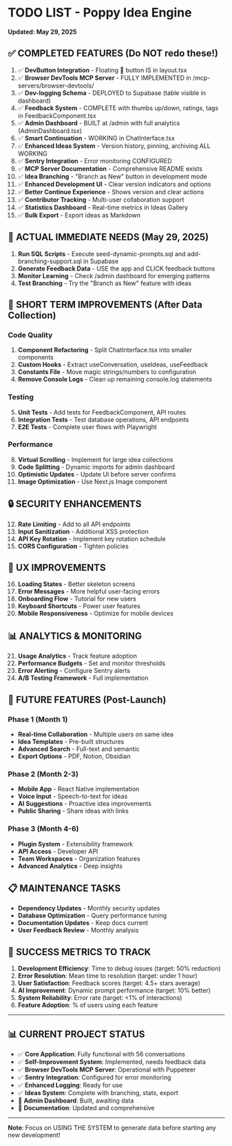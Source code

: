# TODO LIST - Poppy Idea Engine
**Updated: May 29, 2025**

## ✅ COMPLETED FEATURES (Do NOT redo these!)
1. ✅ **DevButton Integration** - Floating 🐛 button IS in layout.tsx
2. ✅ **Browser DevTools MCP Server** - FULLY IMPLEMENTED in /mcp-servers/browser-devtools/
3. ✅ **Dev-logging Schema** - DEPLOYED to Supabase (table visible in dashboard)
4. ✅ **Feedback System** - COMPLETE with thumbs up/down, ratings, tags in FeedbackComponent.tsx
5. ✅ **Admin Dashboard** - BUILT at /admin with full analytics (AdminDashboard.tsx)
6. ✅ **Smart Continuation** - WORKING in ChatInterface.tsx
7. ✅ **Enhanced Ideas System** - Version history, pinning, archiving ALL WORKING
8. ✅ **Sentry Integration** - Error monitoring CONFIGURED
9. ✅ **MCP Server Documentation** - Comprehensive README exists
10. ✅ **Idea Branching** - "Branch as New" button in development mode
11. ✅ **Enhanced Development UI** - Clear version indicators and options
12. ✅ **Better Continue Experience** - Shows version and clear actions
13. ✅ **Contributor Tracking** - Multi-user collaboration support
14. ✅ **Statistics Dashboard** - Real-time metrics in Ideas Gallery
15. ✅ **Bulk Export** - Export ideas as Markdown

## 🚨 ACTUAL IMMEDIATE NEEDS (May 29, 2025)
1. **Run SQL Scripts** - Execute seed-dynamic-prompts.sql and add-branching-support.sql in Supabase
2. **Generate Feedback Data** - USE the app and CLICK feedback buttons
3. **Monitor Learning** - Check /admin dashboard for emerging patterns
4. **Test Branching** - Try the "Branch as New" feature with ideas

## 🔄 SHORT TERM IMPROVEMENTS (After Data Collection)

### Code Quality
1. **Component Refactoring** - Split ChatInterface.tsx into smaller components
2. **Custom Hooks** - Extract useConversation, useIdeas, useFeedback
3. **Constants File** - Move magic strings/numbers to configuration
4. **Remove Console Logs** - Clean up remaining console.log statements

### Testing
5. **Unit Tests** - Add tests for FeedbackComponent, API routes
6. **Integration Tests** - Test database operations, API endpoints
7. **E2E Tests** - Complete user flows with Playwright

### Performance
8. **Virtual Scrolling** - Implement for large idea collections
9. **Code Splitting** - Dynamic imports for admin dashboard
10. **Optimistic Updates** - Update UI before server confirms
11. **Image Optimization** - Use Next.js Image component

## 🔒 SECURITY ENHANCEMENTS

12. **Rate Limiting** - Add to all API endpoints
13. **Input Sanitization** - Additional XSS protection
14. **API Key Rotation** - Implement key rotation schedule
15. **CORS Configuration** - Tighten policies

## 🎨 UX IMPROVEMENTS

16. **Loading States** - Better skeleton screens
17. **Error Messages** - More helpful user-facing errors
18. **Onboarding Flow** - Tutorial for new users
19. **Keyboard Shortcuts** - Power user features
20. **Mobile Responsiveness** - Optimize for mobile devices

## 📊 ANALYTICS & MONITORING

21. **Usage Analytics** - Track feature adoption
22. **Performance Budgets** - Set and monitor thresholds
23. **Error Alerting** - Configure Sentry alerts
24. **A/B Testing Framework** - Full implementation

## 🚀 FUTURE FEATURES (Post-Launch)

### Phase 1 (Month 1)
- **Real-time Collaboration** - Multiple users on same idea
- **Idea Templates** - Pre-built structures
- **Advanced Search** - Full-text and semantic
- **Export Options** - PDF, Notion, Obsidian

### Phase 2 (Month 2-3)
- **Mobile App** - React Native implementation
- **Voice Input** - Speech-to-text for ideas
- **AI Suggestions** - Proactive idea improvements
- **Public Sharing** - Share ideas with links

### Phase 3 (Month 4-6)
- **Plugin System** - Extensibility framework
- **API Access** - Developer API
- **Team Workspaces** - Organization features
- **Advanced Analytics** - Deep insights

## 📋 MAINTENANCE TASKS

- **Dependency Updates** - Monthly security updates
- **Database Optimization** - Query performance tuning
- **Documentation Updates** - Keep docs current
- **User Feedback Review** - Monthly analysis

## 🎯 SUCCESS METRICS TO TRACK

1. **Development Efficiency**: Time to debug issues (target: 50% reduction)
2. **Error Resolution**: Mean time to resolution (target: under 1 hour)
3. **User Satisfaction**: Feedback scores (target: 4.5+ stars average)
4. **AI Improvement**: Dynamic prompt performance (target: 10% better)
5. **System Reliability**: Error rate (target: <1% of interactions)
6. **Feature Adoption**: % of users using each feature

---

## 📊 CURRENT PROJECT STATUS
- ✅ **Core Application**: Fully functional with 56 conversations
- ✅ **Self-Improvement System**: Implemented, needs feedback data
- ✅ **Browser DevTools MCP Server**: Operational with Puppeteer
- ✅ **Sentry Integration**: Configured for error monitoring
- ✅ **Enhanced Logging**: Ready for use
- ✅ **Ideas System**: Complete with branching, stats, export
- 🔄 **Admin Dashboard**: Built, awaiting data
- 🔄 **Documentation**: Updated and comprehensive

---

**Note**: Focus on USING THE SYSTEM to generate data before starting any new development!
